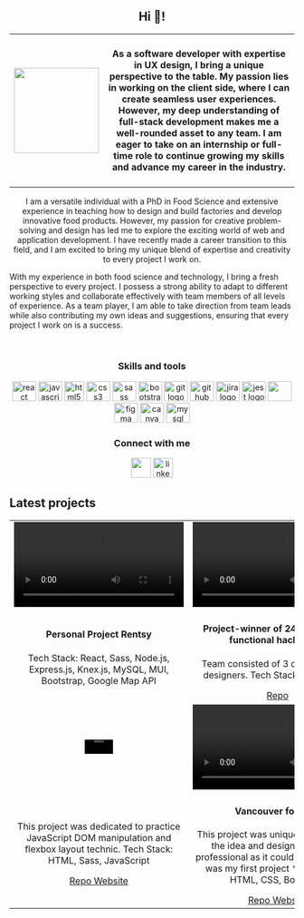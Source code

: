 
  <h2 align="center">Hi 👋! </h2>
  <table><tr><td> <img src="https://user-images.githubusercontent.com/97055104/213554574-d4b12e98-24a8-4d61-af80-0e5acfa47652.gif" width="150px"/></td> <td><h4 align="center"> As a software developer with expertise in UX design, I bring a unique perspective to the table. My passion lies in working on the client side, where I can create seamless user experiences. However, my deep understanding of full-stack development makes me a well-rounded asset to any team. I am eager to take on an internship or full-time role to continue growing my skills and advance my career in the industry.</h4></td></tr> </table>
  
 
  <p align="center"> I am a versatile individual with a PhD in Food Science and extensive experience in teaching how to design and build factories and develop innovative food products. However, my passion for creative problem-solving and design has led me to explore the exciting world of web and application development. I have recently made a career transition to this field, and I am excited to bring my unique blend of expertise and creativity to every project I work on.

With my experience in both food science and technology, I bring a fresh perspective to every project. I possess a strong ability to adapt to different working styles and collaborate effectively with team members of all levels of experience. As a team player, I am able to take direction from team leads while also contributing my own ideas and suggestions, ensuring that every project I work on is a success. </p>
  <br/>
<h3 align="center"> Skills and tools </h3>
<div align="center">
  <img src="https://cdn.jsdelivr.net/gh/devicons/devicon/icons/react/react-original.svg" height="35" width="42" alt="react logo"  />
  <img src="https://cdn.jsdelivr.net/gh/devicons/devicon/icons/javascript/javascript-original.svg" height="35" width="42" alt="javascript logo"  />
  <img src="https://cdn.jsdelivr.net/gh/devicons/devicon/icons/html5/html5-original.svg" height="35" width="35" alt="html5 logo"  />
  <img src="https://cdn.jsdelivr.net/gh/devicons/devicon/icons/css3/css3-original.svg" height="35" width="42" alt="css3 logo"  />
  <img src="https://cdn.jsdelivr.net/gh/devicons/devicon/icons/sass/sass-original.svg" height="35" width="42" alt="sass logo"  />
  <img src="https://cdn.jsdelivr.net/gh/devicons/devicon/icons/bootstrap/bootstrap-original.svg" height="35" width="42" alt="bootstrap logo"  />
  <img src="https://cdn.jsdelivr.net/gh/devicons/devicon/icons/git/git-original.svg" height="35" width="42" alt="git logo"  />
  <img src="https://cdn.jsdelivr.net/gh/devicons/devicon/icons/github/github-original.svg" height="35" width="42" alt="github logo"  />
  <img src="https://cdn.jsdelivr.net/gh/devicons/devicon/icons/jira/jira-original.svg" height="35" width="42" alt="jira logo"  />
  <img src="https://cdn.jsdelivr.net/gh/devicons/devicon/icons/jest/jest-plain.svg" height="35" width="42" alt="jest logo"  />
  <img src="https://cdn.jsdelivr.net/gh/devicons/devicon/icons/nodejs/nodejs-original-wordmark.svg" height="35" width="42"/>
  <img src="https://cdn.jsdelivr.net/gh/devicons/devicon/icons/figma/figma-original.svg" height="35" width="42" alt="figma logo"  />
  <img src="https://cdn.jsdelivr.net/gh/devicons/devicon/icons/canva/canva-original.svg" height="35" width="42" alt="canva logo"  />
<img src="https://cdn.jsdelivr.net/gh/devicons/devicon/icons/mysql/mysql-original-wordmark.svg" height="35" width="42" alt="mysql logo"  />
</div>

<h3 align="center"> Connect with me </h3> 
<div align="center">
  <a href = "mailto:natalia.sokolova.ca@gmail.com"><img src="https://user-images.githubusercontent.com/97055104/214204359-0e348235-6a63-46fb-a641-f3b9506f7a33.png" target="_blank" height="35" margin-right="20"></a>
  
  <a href="https://www.linkedin.com/in/natalia-sokolova-/" target="_blank">
    <img src="https://camo.githubusercontent.com/c8a9c5b414cd812ad6a97a46c29af67239ddaeae08c41724ff7d945fb4c047e5/68747470733a2f2f6564656e742e6769746875622e696f2f537570657254696e7949636f6e732f696d616765732f7376672f6c696e6b6564696e2e737667" height="35" alt="linkedin logo"  />
  </a>
</div>
  
## Latest projects
<table> <tr><td width="40%" align="center"><video src="https://user-images.githubusercontent.com/97055104/216438347-de7f83de-3a0b-42fb-a66d-64169cd02152.mp4"> </video></td>
<td width="40%" align="center"> <video src="https://user-images.githubusercontent.com/97055104/214985341-217f7eb2-0bbf-46eb-a1c0-bfbea209bb4d.mp4">
  </video></td><tr/> <tr><td width="40%" align="center"> <h4> Personal Project Rentsy </h4> <p> Tech Stack: React, Sass, Node.js, Express.js, Knex.js, MySQL, MUI, Bootstrap, Google Map API</p> </td><td width="40%" align="center"> <h4> Project-winner of 24 hour cross-functional hackathon.</h4> <p> Team consisted of 3 devs and 3 UX designers. Tech Stack: React, Sass</p> <a href="https://github.com/Awatanka/405-found"> Repo </a> </td><tr/>

<tr><td width="40%" align="center"><video src="https://user-images.githubusercontent.com/97055104/214915915-d9b24447-be22-4852-90b7-ff67b2022bc2.mp4" style="width: 50"> </video></td><td width="40%" align="center">
<video src="https://user-images.githubusercontent.com/97055104/216441895-a7b61456-1716-4324-9c24-08e4f83e866a.mp4"></video>
</td><tr/> <tr><td width="40%" align="center"><a href="https://drive.google.com/file/d/1eGv3Bqm84etQxDCII1M9w31Z880idmp1/view?usp=sharing"> </a> <p>This project was dedicated to practice JavaScript DOM manipulation and flexbox layout technic. Tech Stack: HTML, Sass, JavaScript</p> <a href="https://github.com/Awatanka/sport_club"> Repo </a> <a href="https://awatanka.github.io/sport_club/"> Website </a></td><td width="40%" align="center"><h4> Vancouver for YOU </h4><p> This project was unique, starting from the idea and design. It is not so professional as it could be< because it was my first project * Tech Stack: HTML, CSS, Bootstrap </p> <a href="https://github.com/Awatanka/TechWoman"> Repo </a> <a href="https://awatanka.github.io/TechWoman/"> Website </a></td><tr/>

</table>





  
  
 
  



